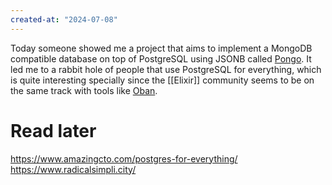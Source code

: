 ```yaml
---
created-at: "2024-07-08"
---
```


Today someone showed me a project that aims to implement a MongoDB compatible database on top of PostgreSQL using JSONB called [Pongo](https://github.com/event-driven-io/Pongo). It led me to a rabbit hole of people that use PostgreSQL for everything, which is quite interesting specially since the [[Elixir]] community seems to be on the same track with tools like [Oban](https://github.com/sorentwo/oban).

# Read later

https://www.amazingcto.com/postgres-for-everything/
https://www.radicalsimpli.city/
